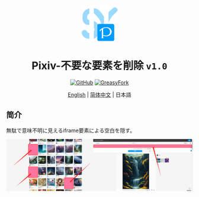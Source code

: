 <div align="center">
    <img src="https://github.com/SynRGB/Pixiv-DeleteNoNeed/raw/main/%23README/icon/256.png" width="20%"/>
    <h1>Pixiv-不要な要素を削除 <code>v1.0</code></h1>
	<p>
        <a href='https://github.com/SynRGB/Pixiv-DeleteNoNeed'><img src="https://img.shields.io/badge/-GitHub-3A3A3A?style=flat&amp;logo=GitHub&amp;logoColor=white" referrerpolicy="no-referrer" alt="GitHub"></a>
	    <a href='https://greasyfork.org/zh-CN/scripts/453775-pixiv-deletenoneed'><img src="https://img.shields.io/badge/-GreasyFork-670000?style=flat&amp;logo=tampermonkey&amp;logoColor=white" referrerpolicy="no-referrer" alt="GreasyFork"></a>
    </p>
	<p><a href='https://github.com/SynRGB/Pixiv-DeleteNoNeed/blob/main/README.md'>English</a> | <a href='https://github.com/SynRGB/Pixiv-DeleteNoNeed/blob/main/%23README/README-zh.md'>简体中文</a> | 日本語</p>
</div>

## 简介

無駄で意味不明に見えるiframe要素による空白を隠す。

<img src="https://github.com/SynRGB/Pixiv-DeleteNoNeed/raw/main/%23README/example.png"/>
